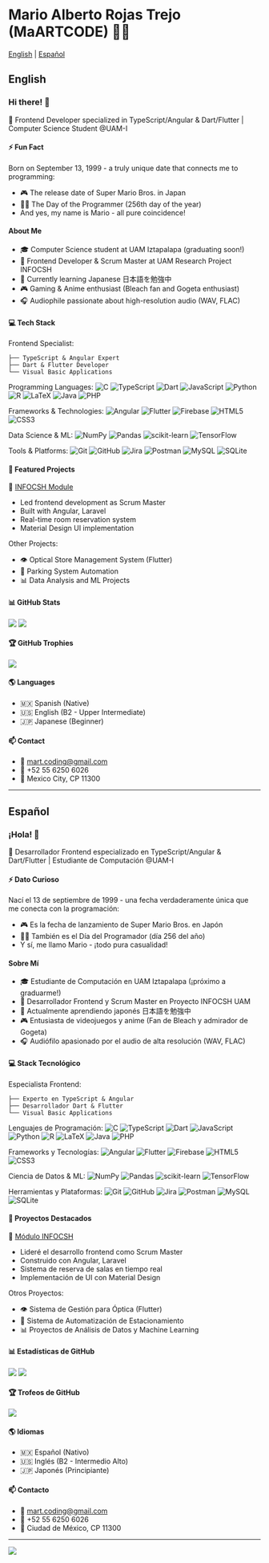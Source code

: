 # Mario Alberto Rojas Trejo (MaARTCODE) 👨‍💻

[English](#english) | [Español](#español)

## English

### Hi there! 👋 

🎯 Frontend Developer specialized in TypeScript/Angular & Dart/Flutter | Computer Science Student @UAM-I

#### ⚡ Fun Fact
Born on September 13, 1999 - a truly unique date that connects me to programming:
- 🎮 The release date of Super Mario Bros. in Japan
- 👨‍💻 The Day of the Programmer (256th day of the year)
- And yes, my name is Mario - all pure coincidence!

#### About Me
- 🎓 Computer Science student at UAM Iztapalapa (graduating soon!)
- 💼 Frontend Developer & Scrum Master at UAM Research Project INFOCSH
- 🌱 Currently learning Japanese 日本語を勉強中
- 🎮 Gaming & Anime enthusiast (Bleach fan and Gogeta enthusiast)
- 🎧 Audiophile passionate about high-resolution audio (WAV, FLAC)

#### 💻 Tech Stack

Frontend Specialist:
```
├── TypeScript & Angular Expert
├── Dart & Flutter Developer
└── Visual Basic Applications
```

Programming Languages:
![C](https://img.shields.io/badge/c-%2300599C.svg?style=for-the-badge&logo=c&logoColor=white)
![TypeScript](https://img.shields.io/badge/typescript-%23007ACC.svg?style=for-the-badge&logo=typescript&logoColor=white)
![Dart](https://img.shields.io/badge/dart-%230175C2.svg?style=for-the-badge&logo=dart&logoColor=white)
![JavaScript](https://img.shields.io/badge/javascript-%23323330.svg?style=for-the-badge&logo=javascript&logoColor=%23F7DF1E)
![Python](https://img.shields.io/badge/python-3670A0?style=for-the-badge&logo=python&logoColor=ffdd54)
![R](https://img.shields.io/badge/r-%23276DC3.svg?style=for-the-badge&logo=r&logoColor=white)
![LaTeX](https://img.shields.io/badge/latex-%23008080.svg?style=for-the-badge&logo=latex&logoColor=white)
![Java](https://img.shields.io/badge/java-%23ED8B00.svg?style=for-the-badge&logo=openjdk&logoColor=white)
![PHP](https://img.shields.io/badge/php-%23777BB4.svg?style=for-the-badge&logo=php&logoColor=white)

Frameworks & Technologies:
![Angular](https://img.shields.io/badge/angular-%23DD0031.svg?style=for-the-badge&logo=angular&logoColor=white)
![Flutter](https://img.shields.io/badge/Flutter-%2302569B.svg?style=for-the-badge&logo=Flutter&logoColor=white)
![Firebase](https://img.shields.io/badge/firebase-a08021?style=for-the-badge&logo=firebase&logoColor=ffcd34)
![HTML5](https://img.shields.io/badge/html5-%23E34F26.svg?style=for-the-badge&logo=html5&logoColor=white)
![CSS3](https://img.shields.io/badge/css3-%231572B6.svg?style=for-the-badge&logo=css3&logoColor=white)

Data Science & ML:
![NumPy](https://img.shields.io/badge/numpy-%23013243.svg?style=for-the-badge&logo=numpy&logoColor=white)
![Pandas](https://img.shields.io/badge/pandas-%23150458.svg?style=for-the-badge&logo=pandas&logoColor=white)
![scikit-learn](https://img.shields.io/badge/scikit--learn-%23F7931E.svg?style=for-the-badge&logo=scikit-learn&logoColor=white)
![TensorFlow](https://img.shields.io/badge/TensorFlow-%23FF6F00.svg?style=for-the-badge&logo=TensorFlow&logoColor=white)

Tools & Platforms:
![Git](https://img.shields.io/badge/git-%23F05033.svg?style=for-the-badge&logo=git&logoColor=white)
![GitHub](https://img.shields.io/badge/github-%23121011.svg?style=for-the-badge&logo=github&logoColor=white)
![Jira](https://img.shields.io/badge/jira-%230A0FFF.svg?style=for-the-badge&logo=jira&logoColor=white)
![Postman](https://img.shields.io/badge/Postman-FF6C37?style=for-the-badge&logo=postman&logoColor=white)
![MySQL](https://img.shields.io/badge/mysql-4479A1.svg?style=for-the-badge&logo=mysql&logoColor=white)
![SQLite](https://img.shields.io/badge/sqlite-%2307405e.svg?style=for-the-badge&logo=sqlite&logoColor=white)

#### 🚀 Featured Projects

🏢 [INFOCSH Module](https://infocsh.izt.uam.mx/informatica-modulo/consulta)
- Led frontend development as Scrum Master
- Built with Angular, Laravel
- Real-time room reservation system
- Material Design UI implementation

Other Projects:
- 👁️ Optical Store Management System (Flutter)
- 🚗 Parking System Automation
- 📊 Data Analysis and ML Projects

#### 📊 GitHub Stats

![](https://github-readme-stats.vercel.app/api?username=MaARTCODE&theme=dark&hide_border=false&include_all_commits=true&count_private=true)
![](https://github-readme-streak-stats.herokuapp.com/?user=MaARTCODE&theme=dark&hide_border=false)

#### 🏆 GitHub Trophies
![](https://github-profile-trophy.vercel.app/?username=MaARTCODE&theme=radical&no-frame=false&no-bg=true&margin-w=4)

#### 🌎 Languages
- 🇲🇽 Spanish (Native)
- 🇺🇸 English (B2 - Upper Intermediate)
- 🇯🇵 Japanese (Beginner)

#### 📫 Contact
- 📧 mart.coding@gmail.com
- 📱 +52 55 6250 6026
- 📍 Mexico City, CP 11300

---

## Español

### ¡Hola! 👋

🎯 Desarrollador Frontend especializado en TypeScript/Angular & Dart/Flutter | Estudiante de Computación @UAM-I

#### ⚡ Dato Curioso
Nací el 13 de septiembre de 1999 - una fecha verdaderamente única que me conecta con la programación:
- 🎮 Es la fecha de lanzamiento de Super Mario Bros. en Japón
- 👨‍💻 También es el Día del Programador (día 256 del año)
- Y sí, me llamo Mario - ¡todo pura casualidad!

#### Sobre Mí
- 🎓 Estudiante de Computación en UAM Iztapalapa (¡próximo a graduarme!)
- 💼 Desarrollador Frontend y Scrum Master en Proyecto INFOCSH UAM
- 🌱 Actualmente aprendiendo japonés 日本語を勉強中
- 🎮 Entusiasta de videojuegos y anime (Fan de Bleach y admirador de Gogeta)
- 🎧 Audiófilo apasionado por el audio de alta resolución (WAV, FLAC)

#### 💻 Stack Tecnológico

Especialista Frontend:
```
├── Experto en TypeScript & Angular
├── Desarrollador Dart & Flutter
└── Visual Basic Applications
```

Lenguajes de Programación:
![C](https://img.shields.io/badge/c-%2300599C.svg?style=for-the-badge&logo=c&logoColor=white)
![TypeScript](https://img.shields.io/badge/typescript-%23007ACC.svg?style=for-the-badge&logo=typescript&logoColor=white)
![Dart](https://img.shields.io/badge/dart-%230175C2.svg?style=for-the-badge&logo=dart&logoColor=white)
![JavaScript](https://img.shields.io/badge/javascript-%23323330.svg?style=for-the-badge&logo=javascript&logoColor=%23F7DF1E)
![Python](https://img.shields.io/badge/python-3670A0?style=for-the-badge&logo=python&logoColor=ffdd54)
![R](https://img.shields.io/badge/r-%23276DC3.svg?style=for-the-badge&logo=r&logoColor=white)
![LaTeX](https://img.shields.io/badge/latex-%23008080.svg?style=for-the-badge&logo=latex&logoColor=white)
![Java](https://img.shields.io/badge/java-%23ED8B00.svg?style=for-the-badge&logo=openjdk&logoColor=white)
![PHP](https://img.shields.io/badge/php-%23777BB4.svg?style=for-the-badge&logo=php&logoColor=white)

Frameworks y Tecnologías:
![Angular](https://img.shields.io/badge/angular-%23DD0031.svg?style=for-the-badge&logo=angular&logoColor=white)
![Flutter](https://img.shields.io/badge/Flutter-%2302569B.svg?style=for-the-badge&logo=Flutter&logoColor=white)
![Firebase](https://img.shields.io/badge/firebase-a08021?style=for-the-badge&logo=firebase&logoColor=ffcd34)
![HTML5](https://img.shields.io/badge/html5-%23E34F26.svg?style=for-the-badge&logo=html5&logoColor=white)
![CSS3](https://img.shields.io/badge/css3-%231572B6.svg?style=for-the-badge&logo=css3&logoColor=white)

Ciencia de Datos & ML:
![NumPy](https://img.shields.io/badge/numpy-%23013243.svg?style=for-the-badge&logo=numpy&logoColor=white)
![Pandas](https://img.shields.io/badge/pandas-%23150458.svg?style=for-the-badge&logo=pandas&logoColor=white)
![scikit-learn](https://img.shields.io/badge/scikit--learn-%23F7931E.svg?style=for-the-badge&logo=scikit-learn&logoColor=white)
![TensorFlow](https://img.shields.io/badge/TensorFlow-%23FF6F00.svg?style=for-the-badge&logo=TensorFlow&logoColor=white)

Herramientas y Plataformas:
![Git](https://img.shields.io/badge/git-%23F05033.svg?style=for-the-badge&logo=git&logoColor=white)
![GitHub](https://img.shields.io/badge/github-%23121011.svg?style=for-the-badge&logo=github&logoColor=white)
![Jira](https://img.shields.io/badge/jira-%230A0FFF.svg?style=for-the-badge&logo=jira&logoColor=white)
![Postman](https://img.shields.io/badge/Postman-FF6C37?style=for-the-badge&logo=postman&logoColor=white)
![MySQL](https://img.shields.io/badge/mysql-4479A1.svg?style=for-the-badge&logo=mysql&logoColor=white)
![SQLite](https://img.shields.io/badge/sqlite-%2307405e.svg?style=for-the-badge&logo=sqlite&logoColor=white)

#### 🚀 Proyectos Destacados

🏢 [Módulo INFOCSH](https://infocsh.izt.uam.mx/informatica-modulo/consulta)
- Lideré el desarrollo frontend como Scrum Master
- Construido con Angular, Laravel
- Sistema de reserva de salas en tiempo real
- Implementación de UI con Material Design

Otros Proyectos:
- 👁️ Sistema de Gestión para Óptica (Flutter)
- 🚗 Sistema de Automatización de Estacionamiento
- 📊 Proyectos de Análisis de Datos y Machine Learning

#### 📊 Estadísticas de GitHub

![](https://github-readme-stats.vercel.app/api?username=MaARTCODE&theme=dark&hide_border=false&include_all_commits=true&count_private=true)
![](https://github-readme-streak-stats.herokuapp.com/?user=MaARTCODE&theme=dark&hide_border=false)

#### 🏆 Trofeos de GitHub
![](https://github-profile-trophy.vercel.app/?username=MaARTCODE&theme=radical&no-frame=false&no-bg=true&margin-w=4)

#### 🌎 Idiomas
- 🇲🇽 Español (Nativo)
- 🇺🇸 Inglés (B2 - Intermedio Alto)
- 🇯🇵 Japonés (Principiante)

#### 📫 Contacto
- 📧 mart.coding@gmail.com
- 📱 +52 55 6250 6026
- 📍 Ciudad de México, CP 11300

---
[![](https://visitcount.itsvg.in/api?id=MaARTCODE&icon=0&color=0)](https://visitcount.itsvg.in)
